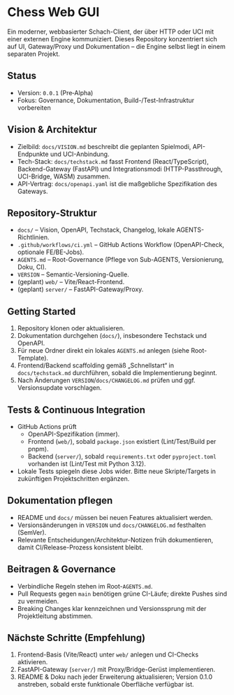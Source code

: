 # Chess Web GUI

Ein moderner, webbasierter Schach-Client, der über HTTP oder UCI mit einer externen Engine kommuniziert. Dieses Repository konzentriert sich auf UI, Gateway/Proxy und Dokumentation – die Engine selbst liegt in einem separaten Projekt.

## Status
- Version: `0.0.1` (Pre‑Alpha)
- Fokus: Governance, Dokumentation, Build-/Test-Infrastruktur vorbereiten

## Vision & Architektur
- Zielbild: `docs/VISION.md` beschreibt die geplanten Spielmodi, API-Endpunkte und UCI-Anbindung.
- Tech-Stack: `docs/techstack.md` fasst Frontend (React/TypeScript), Backend-Gateway (FastAPI) und Integrationsmodi (HTTP-Passthrough, UCI-Bridge, WASM) zusammen.
- API-Vertrag: `docs/openapi.yaml` ist die maßgebliche Spezifikation des Gateways.

## Repository-Struktur
- `docs/` – Vision, OpenAPI, Techstack, Changelog, lokale AGENTS-Richtlinien.
- `.github/workflows/ci.yml` – GitHub Actions Workflow (OpenAPI-Check, optionale FE/BE-Jobs).
- `AGENTS.md` – Root-Governance (Pflege von Sub-AGENTS, Versionierung, Doku, CI).
- `VERSION` – Semantic-Versioning-Quelle.
- (geplant) `web/` – Vite/React-Frontend.
- (geplant) `server/` – FastAPI-Gateway/Proxy.

## Getting Started
1. Repository klonen oder aktualisieren.
2. Dokumentation durchgehen (`docs/`), insbesondere Techstack und OpenAPI.
3. Für neue Ordner direkt ein lokales `AGENTS.md` anlegen (siehe Root-Template).
4. Frontend/Backend scaffolding gemäß „Schnellstart“ in `docs/techstack.md` durchführen, sobald die Implementierung beginnt.
5. Nach Änderungen `VERSION`/`docs/CHANGELOG.md` prüfen und ggf. Versionsupdate vorschlagen.

## Tests & Continuous Integration
- GitHub Actions prüft
  - OpenAPI-Spezifikation (immer).
  - Frontend (`web/`), sobald `package.json` existiert (Lint/Test/Build per pnpm).
  - Backend (`server/`), sobald `requirements.txt` oder `pyproject.toml` vorhanden ist (Lint/Test mit Python 3.12).
- Lokale Tests spiegeln diese Jobs wider. Bitte neue Skripte/Targets in zukünftigen Projektschritten ergänzen.

## Dokumentation pflegen
- README und `docs/` müssen bei neuen Features aktualisiert werden.
- Versionsänderungen in `VERSION` und `docs/CHANGELOG.md` festhalten (SemVer).
- Relevante Entscheidungen/Architektur-Notizen früh dokumentieren, damit CI/Release-Prozess konsistent bleibt.

## Beitragen & Governance
- Verbindliche Regeln stehen im Root-`AGENTS.md`.
- Pull Requests gegen `main` benötigen grüne CI-Läufe; direkte Pushes sind zu vermeiden.
- Breaking Changes klar kennzeichnen und Versionssprung mit der Projektleitung abstimmen.

## Nächste Schritte (Empfehlung)
1. Frontend-Basis (Vite/React) unter `web/` anlegen und CI-Checks aktivieren.
2. FastAPI-Gateway (`server/`) mit Proxy/Bridge-Gerüst implementieren.
3. README & Doku nach jeder Erweiterung aktualisieren; Version 0.1.0 anstreben, sobald erste funktionale Oberfläche verfügbar ist.
